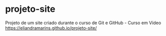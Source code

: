 # projeto-site
 Projeto de um site criado durante o curso de Git e GitHub - Curso em Vídeo<br>
 https://eliandramarins.github.io/projeto-site/
